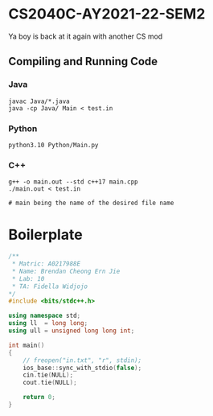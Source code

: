 # CS2040C-AY2021-22-SEM2
Ya boy is back at it again with another CS mod

## Compiling and Running Code

### Java

```
javac Java/*.java
java -cp Java/ Main < test.in
```

### Python

```
python3.10 Python/Main.py
```

### C++

```
g++ -o main.out --std c++17 main.cpp
./main.out < test.in

# main being the name of the desired file name
```

# Boilerplate 

```cpp
/**
 * Matric: A0217988E
 * Name: Brendan Cheong Ern Jie
 * Lab: 10
 * TA: Fidella Widjojo
*/
#include <bits/stdc++.h>

using namespace std;
using ll  = long long;
using ull = unsigned long long int;

int main() 
{
    // freopen("in.txt", "r", stdin);
    ios_base::sync_with_stdio(false);
    cin.tie(NULL);
    cout.tie(NULL);

    return 0;
}

```